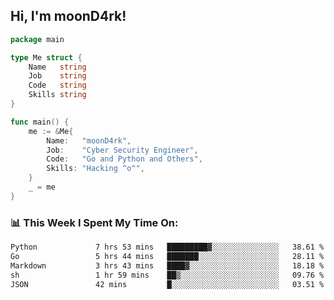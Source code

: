 <h2> Hi, I'm moonD4rk!</h2>

```go
package main

type Me struct {
	Name   string
	Job    string
	Code   string
	Skills string
}

func main() {
	me := &Me{
		Name:   "moonD4rk",
		Job:    "Cyber Security Engineer",
		Code:   "Go and Python and Others",
		Skills: "Hacking ^o^",
	}
	_ = me
}
```

<h3>📊 This Week I Spent My Time On:</h3>
<!-- <img align='right' src="https://github-readme-stats.vercel.app/api?username=moond4rk&show_icons=true&theme=radical", width="300" height="150"> -->

<!--START_SECTION:waka-->

```txt
Python             7 hrs 53 mins   █████████▓░░░░░░░░░░░░░░░   38.61 %
Go                 5 hrs 44 mins   ███████░░░░░░░░░░░░░░░░░░   28.11 %
Markdown           3 hrs 43 mins   ████▓░░░░░░░░░░░░░░░░░░░░   18.18 %
sh                 1 hr 59 mins    ██▒░░░░░░░░░░░░░░░░░░░░░░   09.76 %
JSON               42 mins         █░░░░░░░░░░░░░░░░░░░░░░░░   03.51 %
```

<!--END_SECTION:waka-->

